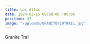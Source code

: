 ```yaml
---
title: Los Altos
date: 2024-02-15 09:58:00 -06:00
position: 37
image: "/uploads/GRANITE%20TRAIL.jpg"
---
```


Granite Trail